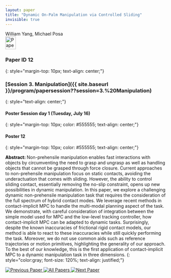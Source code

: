 ```yaml
---
layout: paper
title: "Dynamic On-Palm Manipulation via Controlled Sliding"
invisible: true
---
```

<div class="paper-authors">
<div class="paper-author-box">
    <div class="paper-author-name">William Yang, Michael Posa</div>
    <div class="paper-author-uni"></div>
</div>

</div><div class="paper-pdf">
<div> <a href="http://www.roboticsproceedings.org/rss19/p12.pdf"><img src="{{ site.baseurl }}/images/paper_link.png" alt="Paper Website" width = "33"  height = "40"/></a> </div>
</div>

### Paper ID 12
{: style="margin-top: 10px; text-align: center;"}

### [Session 3. Manipulation]({{ site.baseurl }}/program/papersession??session=3.%20Manipulation)
{: style="text-align: center;"}

#### Poster Session day 1 (Tuesday, July 16)
{: style="margin-top: 10px; color: #555555; text-align: center;"}

#### Poster 12
{: style="margin-top: 10px; color: #555555; text-align: center;"}

<b style="color: black;">Abstract: </b>Non-prehensile manipulation enables fast interactions with objects by circumventing the need to grasp and ungrasp as well as handling objects that cannot be grasped through force closure. Current approaches to non-prehensile manipulation focus on static contacts, avoiding the underactuation that comes with sliding. However, the ability to control sliding contact, essentially removing the no-slip constraint, opens up new possibilities in dynamic manipulation. In this paper, we explore a challenging dynamic non-prehensile manipulation task that requires the consideration of the full spectrum of hybrid contact modes. We leverage recent methods in contact-implicit MPC to handle the multi-modal planning aspect of the task. We demonstrate, with careful consideration of integration between the simple model used for MPC and the low-level tracking controller, how contact-implicit MPC can be adapted to dynamic tasks. Surprisingly, despite the known inaccuracies of frictional rigid contact models, our method is able to react to these inaccuracies while still quickly performing the task. Moreover, we do not use common aids such as reference trajectories or motion primitives, highlighting the generality of our approach. To the best of our knowledge, this is the first application of contact-implicit MPC to a dynamic manipulation task in three dimensions.
{: style="color:gray; font-size: 120%; text-align: justified;"}


<div class="paper-menu">
<a href="{{ site.baseurl }}/program/papers/011/"> <img src="{{ site.baseurl }}/images/previous_paper_icon.png" alt="Previous Paper" title="Previous Paper"/> </a>
<a href="{{ site.baseurl }}/program/papers"><img src="{{ site.baseurl }}/images/overview_icon.png" alt="All Papers" title="All Papers"/> </a>
<a href="{{ site.baseurl }}/program/papers/013/"> <img src="{{ site.baseurl }}/images/next_paper_icon.png" alt="Next Paper" title="Next Paper"/> </a>

</div>
